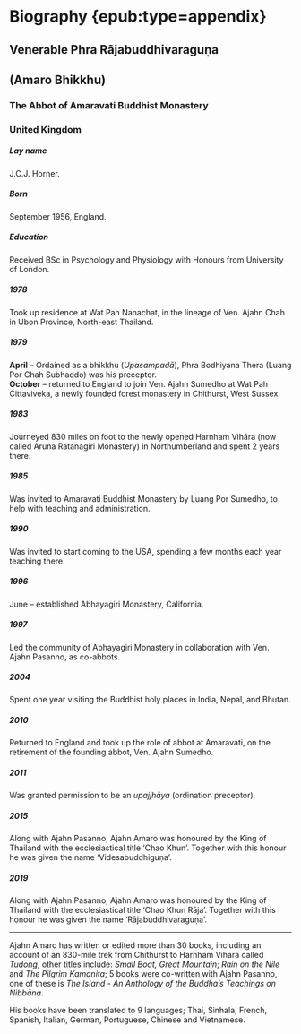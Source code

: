 # Biography {epub:type=appendix}

## Venerable Phra Rājabuddhivaraguṇa

## (Amaro Bhikkhu)

### The Abbot of Amaravati Buddhist Monastery

### United Kingdom

##### Lay name

J.C.J. Horner.

##### Born

September 1956, England.

##### Education

Received BSc in Psychology and Physiology with Honours from University of London.

##### 1978

Took up residence at Wat Pah Nanachat, in the lineage of Ven. Ajahn Chah in Ubon Province, North-east Thailand.

##### 1979

**April** – Ordained as a bhikkhu (_Upasampadā_), Phra Bodhiyana Thera (Luang Por Chah Subhaddo) was his preceptor.  
**October** – returned to England to join Ven. Ajahn Sumedho at Wat Pah Cittaviveka, a newly founded forest monastery in Chithurst, West Sussex.

##### 1983

Journeyed 830 miles on foot to the newly opened Harnham Vihāra (now called Aruna Ratanagiri Monastery) in Northumberland and spent 2 years there.

##### 1985

Was invited to Amaravati Buddhist Monastery by Luang Por Sumedho, to help with teaching and administration.

##### 1990

Was invited to start coming to the USA, spending a few months each year teaching there.

##### 1996

June – established Abhayagiri Monastery, California.

##### 1997

Led the community of Abhayagiri Monastery in collaboration with Ven. Ajahn Pasanno, as co-abbots.

##### 2004

Spent one year visiting the Buddhist holy places in India, Nepal, and Bhutan.

##### 2010

Returned to England and took up the role of abbot at Amaravati, on the retirement of the founding abbot, Ven. Ajahn Sumedho.

##### 2011

Was granted permission to be an _upajjhāya_ (ordination preceptor).

##### 2015

Along with Ajahn Pasanno, Ajahn Amaro was honoured by the King of Thailand with the ecclesiastical title ‘Chao Khun’. Together with this honour he was given the name ‘Videsabuddhiguṇa’.

##### 2019

Along with Ajahn Pasanno, Ajahn Amaro was honoured by the King of Thailand with the ecclesiastical title ‘Chao Khun Rāja’. Together with this honour he was given the name ‘Rājabuddhivaraguṇa’.

---

Ajahn Amaro has written or edited more than 30 books, including an account of an 830-mile trek from Chithurst to Harnham Vihara called _Tudong_, other titles include: _Small Boat, Great Mountain_; _Rain on the Nile_ and _The Pilgrim Kamanita_; 5 books were co-written with Ajahn Pasanno, one of these is _The Island - An Anthology of the Buddhaʼs Teachings on Nibbāna_.

His books have been translated to 9 languages; Thai, Sinhala, French, Spanish, Italian, German, Portuguese, Chinese and Vietnamese.

